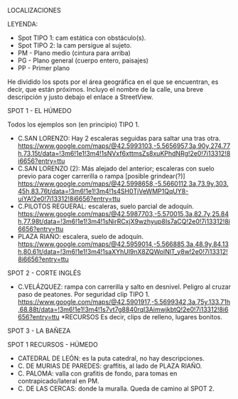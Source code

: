LOCALIZACIONES

LEYENDA:
- Spot TIPO 1: cam estática con obstáculo(s).
- Spot TIPO 2: la cam persigue al sujeto.
- PM - Plano medio (cintura para arriba)
- PG - Plano general (cuerpo entero, paisajes)
- PP - Primer plano
  
He dividido los spots por el área geográfica en el que se encuentran, es decir, que están próximos.
Incluyo el nombre de la calle, una breve descripción y justo debajo el enlace a StreetView.

SPOT 1 - EL HÚMEDO

Todos los ejemplos son (en principio) TIPO 1.
- C.SAN LORENZO: Hay 2 escaleras seguidas para saltar una tras otra.
https://www.google.com/maps/@42.5993103,-5.5656957,3a,90y,274.77h,73.15t/data=!3m6!1e1!3m4!1sNVxf6xttmsZs8xuKPhdNRg!2e0!7i13312!8i6656?entry=ttu
- C.SAN LORENZO (2): Más alejado del anterior; escaleras con suelo previo para coger carrerilla o rampa [posible grindear(?)]
https://www.google.com/maps/@42.5998658,-5.5660112,3a,73.9y,303.45h,83.76t/data=!3m6!1e1!3m4!1s4SH0TjVeWMP1QqUY8-uiYA!2e0!7i13312!8i6656?entry=ttu
- C.PILOTOS REGUERAL: escaleras, suelo parcial de adoquín. 
https://www.google.com/maps/@42.5987703,-5.570015,3a,82.7y,25.84h,77.98t/data=!3m6!1e1!3m4!1sNirRCxjX9wzhyup8Is7aCQ!2e0!7i13312!8i6656?entry=ttu
- PLAZA RIAÑO: escalera, suelo de adoquín.
https://www.google.com/maps/@42.5959014,-5.566885,3a,48.9y,84.13h,80.61t/data=!3m6!1e1!3m4!1saXYhUl9nX8ZQWolNlT_y8w!2e0!7i13312!8i6656?entry=ttu

SPOT 2 - CORTE INGLÉS

- C.VELÁZQUEZ: rampa con carrerilla y salto en desnivel. Peligro al cruzar paso de peatones. Por seguridad clip TIPO 1.
https://www.google.com/maps/@42.5901917,-5.5699342,3a,75y,133.71h,68.88t/data=!3m6!1e1!3m4!1s7vt7g8840rqI3AimwjkbtQ!2e0!7i13312!8i6656?entry=ttu
*RECURSOS
Es decir, clips de relleno, lugares bonitos.

SPOT 3 - LA BAÑEZA

SPOT 1 RECURSOS - HÚMEDO
- CATEDRAL DE LEÓN: es la puta catedral, no hay descripciones.
- C. DE MURIAS DE PAREDES: graffitis, al lado de PLAZA RIAÑO.
- C. PALOMA: valla con grafitis de fondo, para tomas en contrapicado/lateral en PM.
- C. DE LAS CERCAS: donde la muralla. Queda de camino al SPOT 2.
